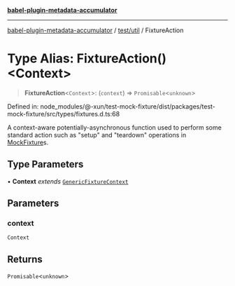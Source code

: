 [**babel-plugin-metadata-accumulator**](../../../README.md)

***

[babel-plugin-metadata-accumulator](../../../README.md) / [test/util](../README.md) / FixtureAction

# Type Alias: FixtureAction()\<Context\>

> **FixtureAction**\<`Context`\>: (`context`) => `Promisable`\<`unknown`\>

Defined in: node\_modules/@-xun/test-mock-fixture/dist/packages/test-mock-fixture/src/types/fixtures.d.ts:68

A context-aware potentially-asynchronous function used to perform some
standard action such as "setup" and "teardown" operations in
[MockFixture](MockFixture.md)s.

## Type Parameters

• **Context** *extends* [`GenericFixtureContext`](GenericFixtureContext.md)

## Parameters

### context

`Context`

## Returns

`Promisable`\<`unknown`\>
